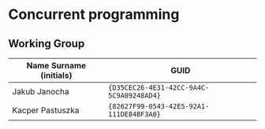 # Concurrent programming

## Working Group

| Name Surname (initials) | GUID                                     |
| ----------------------- | ---------------------------------------- |
| Jakub Janocha           | `{D35CEC26-4E31-42CC-9A4C-5C9A09248AD4}` |
| Kacper Pastuszka        | `{82627F99-0543-42E5-92A1-111DE84BF3A0}` |
